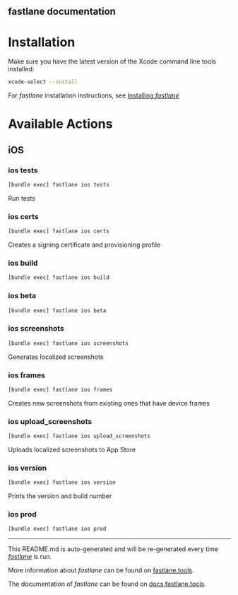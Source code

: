 fastlane documentation
----

# Installation

Make sure you have the latest version of the Xcode command line tools installed:

```sh
xcode-select --install
```

For _fastlane_ installation instructions, see [Installing _fastlane_](https://docs.fastlane.tools/#installing-fastlane)

# Available Actions

## iOS

### ios tests

```sh
[bundle exec] fastlane ios tests
```

Run tests

### ios certs

```sh
[bundle exec] fastlane ios certs
```

Creates a signing certificate and provisioning profile

### ios build

```sh
[bundle exec] fastlane ios build
```



### ios beta

```sh
[bundle exec] fastlane ios beta
```



### ios screenshots

```sh
[bundle exec] fastlane ios screenshots
```

Generates localized screenshots

### ios frames

```sh
[bundle exec] fastlane ios frames
```

Creates new screenshots from existing ones that have device frames

### ios upload_screenshots

```sh
[bundle exec] fastlane ios upload_screenshots
```

Uploads localized screenshots to App Store

### ios version

```sh
[bundle exec] fastlane ios version
```

Prints the version and build number

### ios prod

```sh
[bundle exec] fastlane ios prod
```



----

This README.md is auto-generated and will be re-generated every time [_fastlane_](https://fastlane.tools) is run.

More information about _fastlane_ can be found on [fastlane.tools](https://fastlane.tools).

The documentation of _fastlane_ can be found on [docs.fastlane.tools](https://docs.fastlane.tools).
